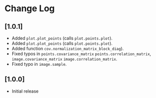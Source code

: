 # Change Log


## [1.0.1]

* Added `plot.plot_points` (calls `plot.points.plot`).
* Added `plot.plot_points` (calls `plot.points.plot`).
* Added function `cov.normalization_matrix_block_diag`).
* Fixed typos in `points.covariance_matrix` `points.correlation_matrix`, `image.covariance_matrix` `image.correlation_matrix`.
* Fixed typo in `image.sample`.

  
## [1.0.0]

* Initial release

